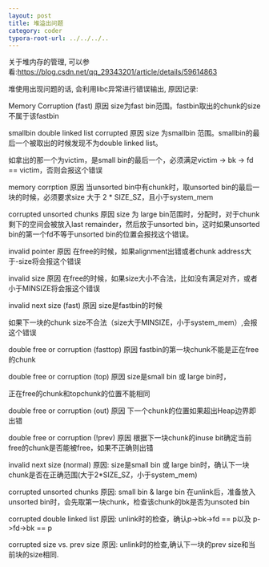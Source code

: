 ```yaml
---
layout: post
title: 堆溢出问题
category: coder
typora-root-url: ../../../..
---
```


关于堆内存的管理, 可以参看:https://blog.csdn.net/qq_29343201/article/details/59614863

堆使用出现问题的话, 会利用libc异常进行错误输出, 原因记录:

Memory Corruption (fast)
原因
size为fast bin范围。fastbin取出的chunk的size不属于该fastbin

smallbin double linked list corrupted
原因
size 为smallbin 范围。smallbin的最后一个被取出的时候发现不为double linked list。

如拿出的那一个为victim，是small bin的最后一个，必须满足victim -> bk -> fd == victim，否则会报这个错误

memory corrption
原因
当unsorted bin中有chunk时，取unsorted bin的最后一块的时候，必须要求size 大于 2 * SIZE_SZ，且小于system_mem

corrupted unsorted chunks
原因
size 为 large bin范围时，分配时，对于chunk剩下的空间会被放入last remainder，然后放于unsorted bin，这时如果unsorted bin的第一个fd不等于unsorted bin的位置会报找这个错误。

invalid pointer
原因
在free的时候，如果alignment出错或者chunk address大于-size将会报这个错误

invalid size
原因
在free的时候，如果size大小不合法，比如没有满足对齐，或者小于MINSIZE将会报这个错误

invalid next size (fast)
原因
size是fastbin的时候

如果下一块的chunk size不合法（size大于MINSIZE，小于system_mem）,会报这个错误

double free or corruption (fasttop)
原因
fastbin的第一块chunk不能是正在free的chunk

double free or corruption (top)
原因
size是small bin 或 large bin时，

正在free的chunk和topchunk的位置不能相同

double free or corruption (out)
原因
下一个chunk的位置如果超出Heap边界即出错

double free or corruption (!prev)
原因
根据下一块chunk的inuse bit确定当前free的chunk是否能被free，如果不正确则出错

invalid next size (normal)
原因: size是small bin 或 large bin时，确认下一块chunk是否在正确范围(大于2*SIZE_SZ，小于system_mem)

corrupted unsorted chunks
原因: small bin & large bin 在unlink后，准备放入unsorted bin时，会先取第一块chunk，检查该chunk的bk是否为unsoted bin

corrupted double linked list
原因: unlink时的检查，确认p->bk->fd == p以及 p->fd->bk == p

corrupted size vs. prev size
原因: unlink时的检查,确认下一块的prev size和当前块的size相同.

